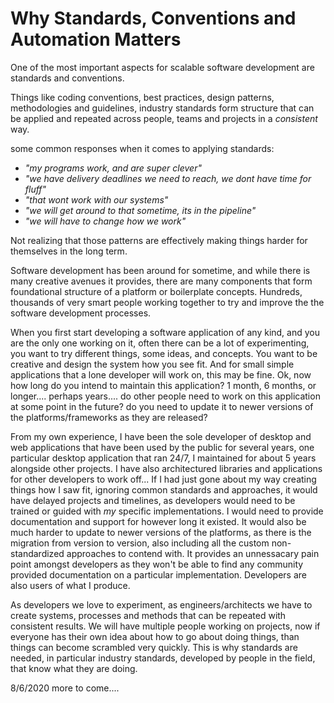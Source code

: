 # Why Standards, Conventions and Automation Matters

One of the most important aspects for scalable software development are standards and conventions.

Things like coding conventions, best practices, design patterns, methodologies and guidelines, industry standards form structure that can be applied and repeated across people, teams and projects in a *consistent* way.

some common responses when it comes to applying standards:

- *"my programs work, and are super clever"*
- *"we have delivery deadlines we need to reach, we dont have time for fluff"*
- *"that wont work with our systems"*
- *"we will get around to that sometime, its in the pipeline"*
- *"we will have to change how we work"*

Not realizing that those patterns are effectively making things harder for themselves in the long term.

Software development has been around for sometime, and while there is many creative avenues it provides, there are many components that form foundational structure of a platform or boilerplate concepts. Hundreds, thousands of very smart people working together to try and improve the the software development processes.

When you first start developing a software application of any kind, and you are the only one working on it, often there can be a lot of experimenting, you want to try different things, some ideas, and concepts. You want to be creative and design the system how you see fit. And for small simple applications that a lone developer will work on, this may be fine. Ok, now how long do you intend to maintain this application? 1 month, 6 months, or longer.... perhaps years.... do other people need to work on this application at some point in the future? do you need to update it to newer versions of the platforms/frameworks as they are released?

From my own experience, I have been the sole developer of desktop and web applications that have been used by the public for several years, one particular desktop application that ran 24/7, I maintained for about 5 years alongside other projects. I have also architectured libraries and applications for other developers to work off... If I had just gone about my way creating things how I saw fit, ignoring common standards and approaches, it would have delayed projects and timelines, as developers would need to be trained or guided with *my* specific implementations. I would need to provide documentation and support for however long it existed. It would also be much harder to update to newer versions of the platforms, as there is the migration from version to version, also including all the custom non-standardized approaches to contend with. It provides an unnessacary pain point amongst developers as they won't be able to find any community provided documentation on a particular implementation. Developers are also users of what I produce.

As developers we love to experiment, as engineers/architects we have to create systems, processes and methods that can be repeated with consistent results. We will have multiple people working on projects, now if everyone has their own idea about how to go about doing things, than things can become scrambled very quickly. This is why standards are needed, in particular industry standards, developed by people in the field, that know what they are doing.

8/6/2020 more to come....
